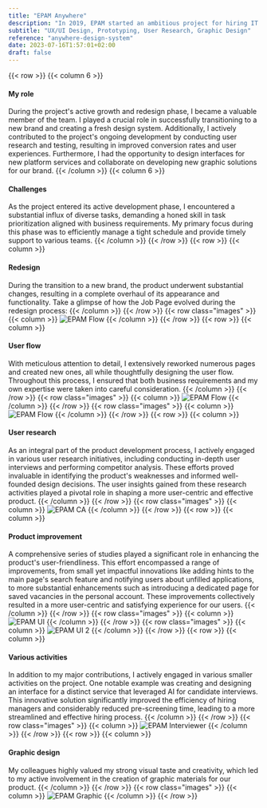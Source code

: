 ```yaml
---
title: "EPAM Anywhere"
description: "In 2019, EPAM started an ambitious project for hiring IT specialists from any location without EPAM representatives."
subtitle: "UX/UI Design, Prototyping, User Research, Graphic Design"
reference: "anywhere-design-system"
date: 2023-07-16T1:57:01+02:00
draft: false
---
```

{{< row >}}
{{< column 6 >}}
#### My role
During the project's active growth and redesign phase,
I became a valuable member of the team.
I played a crucial role in successfully transitioning
to a new brand and creating a fresh design system.
Additionally, I actively contributed to the project's
ongoing development by conducting user research and testing,
resulting in improved conversion rates and user experiences.
Furthermore, I had the opportunity to design interfaces
for new platform services and collaborate on developing
new graphic solutions for our brand.
{{< /column >}}
{{< column 6 >}}
#### Challenges
As the project entered its active development phase,
I encountered a substantial influx of diverse tasks,
demanding a honed skill in task prioritization
aligned with business requirements.
My primary focus during this phase was to efficiently
manage a tight schedule and provide timely support to various teams.
{{< /column >}}
{{< /row >}}
{{< row >}}
{{< column >}}
#### Redesign
During the transition to a new brand, the product
underwent substantial changes, resulting in a complete
overhaul of its appearance and functionality.
Take a glimpse of how the Job Page evolved during
the redesign process:
{{< /column >}}
{{< /row >}}
{{< row class="images" >}}
{{< column >}}
![EPAM Flow](epam-flow.png)
{{< /column >}}
{{< /row >}}
{{< row >}}
{{< column >}}
#### User flow
With meticulous attention to detail, 
I extensively reworked numerous pages and created new ones, 
all while thoughtfully designing the user flow. 
Throughout this process, I ensured that both business 
requirements and my own expertise were taken into 
careful consideration.
{{< /column >}}
{{< /row >}}
{{< row class="images" >}}
{{< column >}}
![EPAM Flow](epam-flow2.png)
{{< /column >}}
{{< /row >}}
{{< row class="images" >}}
{{< column >}}
![EPAM Flow](epam-flow-1.png)
{{< /column >}}
{{< /row >}}
{{< row >}}
{{< column >}}
#### User research
As an integral part of the product development process, 
I actively engaged in various user research initiatives, 
including conducting in-depth user interviews and performing 
competitor analysis. These efforts proved invaluable in 
identifying the product's weaknesses and informed well-founded 
design decisions. The user insights gained from these research 
activities played a pivotal role in shaping a more user-centric 
and effective product.
{{< /column >}}
{{< /row >}}
{{< row class="images" >}}
{{< column >}}
![EPAM CA](epam-ca.png)
{{< /column >}}
{{< /row >}}
{{< row >}}
{{< column >}}
#### Product improvement
A comprehensive series of studies played a significant 
role in enhancing the product's user-friendliness. 
This effort encompassed a range of improvements, from 
small yet impactful innovations like adding hints to the 
main page's search feature and notifying users about 
unfilled applications, to more substantial enhancements 
such as introducing a dedicated page for saved vacancies 
in the personal account. These improvements collectively 
resulted in a more user-centric and satisfying experience for our users.
{{< /column >}}
{{< /row >}}
{{< row class="images" >}}
{{< column >}}
![EPAM UI](epam-ui.png)
{{< /column >}}
{{< /row >}}
{{< row class="images" >}}
{{< column >}}
![EPAM UI 2](epam-ui-2.png)
{{< /column >}}
{{< /row >}}
{{< row >}}
{{< column >}}
#### Various activities
In addition to my major contributions, I actively engaged 
in various smaller activities on the project. 
One notable example was creating and designing an 
interface for a distinct service that leveraged 
AI for candidate interviews. This innovative solution 
significantly improved the efficiency of hiring managers 
and considerably reduced pre-screening time, 
leading to a more streamlined and effective hiring process.
{{< /column >}}
{{< /row >}}
{{< row class="images" >}}
{{< column >}}
![EPAM Interviewer](epam-inetviewer.png)
{{< /column >}}
{{< /row >}}
{{< row >}}
{{< column >}}
#### Graphic design
My colleagues highly valued my strong visual taste 
and creativity, which led to my active involvement in 
the creation of graphic materials for our product.
{{< /column >}}
{{< /row >}}
{{< row class="images" >}}
{{< column >}}
![EPAM Graphic](graphic.png)
{{< /column >}}
{{< /row >}}